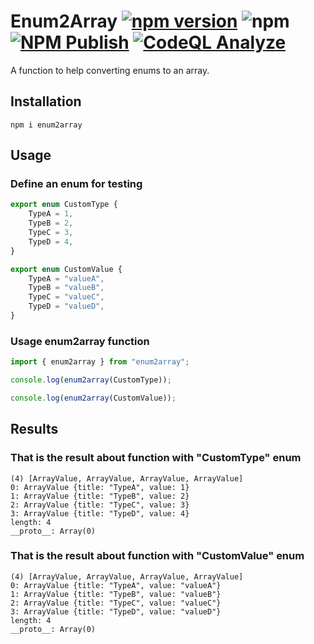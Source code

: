 # Enum2Array  [![npm version](https://badge.fury.io/js/enum2array.svg)](https://badge.fury.io/js/enum2array) ![npm](https://img.shields.io/npm/dt/enum2array?label=Downloads&logo=npm) [![NPM Publish](https://github.com/sametcelikbicak/enum2array/actions/workflows/npm-publish.yml/badge.svg)](https://github.com/sametcelikbicak/enum2array/actions/workflows/npm-publish.yml) [![CodeQL Analyze](https://github.com/sametcelikbicak/enum2array/actions/workflows/codeql-analysis.yml/badge.svg)](https://github.com/sametcelikbicak/enum2array/actions/workflows/codeql-analysis.yml)
A function to help converting enums to an array.

## Installation

```
npm i enum2array
```

## Usage

### Define an enum for testing
```typescript
export enum CustomType {
    TypeA = 1,
    TypeB = 2,
    TypeC = 3,
    TypeD = 4,
}

export enum CustomValue {
    TypeA = "valueA",
    TypeB = "valueB",
    TypeC = "valueC",
    TypeD = "valueD",
}
```

### Usage enum2array function

```typescript
import { enum2array } from "enum2array";

console.log(enum2array(CustomType));

console.log(enum2array(CustomValue));
```

## Results

### That is the result about function with "CustomType" enum

```
(4) [ArrayValue, ArrayValue, ArrayValue, ArrayValue]
0: ArrayValue {title: "TypeA", value: 1}
1: ArrayValue {title: "TypeB", value: 2}
2: ArrayValue {title: "TypeC", value: 3}
3: ArrayValue {title: "TypeD", value: 4}
length: 4
__proto__: Array(0)
```

### That is the result about function with "CustomValue" enum

```
(4) [ArrayValue, ArrayValue, ArrayValue, ArrayValue]
0: ArrayValue {title: "TypeA", value: "valueA"}
1: ArrayValue {title: "TypeB", value: "valueB"}
2: ArrayValue {title: "TypeC", value: "valueC"}
3: ArrayValue {title: "TypeD", value: "valueD"}
length: 4
__proto__: Array(0)
```